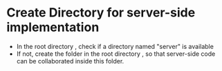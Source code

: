 # Create Directory for server-side implementation

* In the root directory , check if a directory named "server" is available
* If not, create the folder in the root directory , so that server-side code can be collaborated inside this folder.






